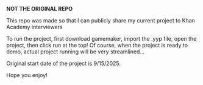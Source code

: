 
**NOT THE ORIGINAL REPO**

This repo was made so that I can publicly share my current project to Khan Academy interviewers

To run the project, first download gamemaker, import the .yyp file, open the project, then click run at the top!
Of course, when the project is ready to demo, actual project running will be very streamlined...

Original start date of the project is 9/15/2025. 

Hope you enjoy!
